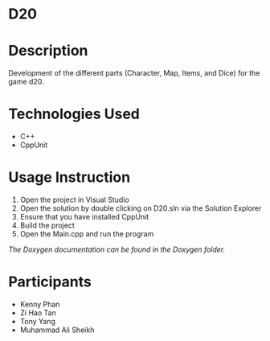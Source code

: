 # D20

# Description
Development of the different parts (Character, Map, Items, and Dice) for the game d20.

# Technologies Used
- C++
- CppUnit

# Usage Instruction
1. Open the project in Visual Studio
2. Open the solution by double clicking on D20.sln via the Solution Explorer
3. Ensure that you have installed CppUnit
4. Build the project
5. Open the Main.cpp and run the program

*The Doxygen documentation can be found in the Doxygen folder.*

# Participants
- Kenny Phan
- Zi Hao Tan
- Tony Yang
- Muhammad Ali Sheikh
